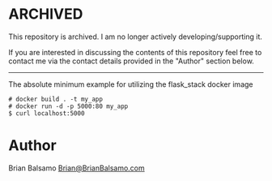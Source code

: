 # ARCHIVED

This repository is archived. I am no longer actively developing/supporting it.

If you are interested in discussing the contents of this repository feel free to contact me
via the contact details provided in the "Author" section below.

---

The absolute minimum example for utilizing the flask_stack docker image

```
# docker build . -t my_app
# docker run -d -p 5000:80 my_app
$ curl localhost:5000
```

# Author

Brian Balsamo <Brian@BrianBalsamo.com>

